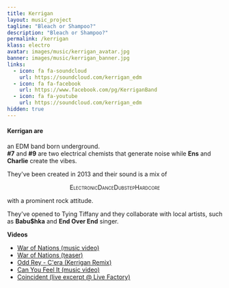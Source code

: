 ```yaml
---
title: Kerrigan
layout: music_project
tagline: "Bleach or Shampoo?"
description: "Bleach or Shampoo?"
permalink: /kerrigan
klass: electro
avatar: images/music/kerrigan_avatar.jpg
banner: images/music/kerrigan_banner.jpg
links:
  - icon: fa fa-soundcloud
    url: https://soundcloud.com/kerrigan_edm
  - icon: fa fa-facebook
    url: https://www.facebook.com/pg/KerriganBand
  - icon: fa fa-youtube
    url: https://soundcloud.com/kerrigan_edm
hidden: true
---
```


#### Kerrigan are

an <span style="font-variant: small-caps;">EDM</span> band born underground.<br>
**#7** and **#9** are two electrical chemists that generate noise while **Ens** and **Charlie** create the vibes. 

They've been created in 2013 and their sound is a mix of

<center>
<span style="font-variant: small-caps;">ElectronicDanceDubstepHardcore</span>
</center>

with a prominent rock attitude.

They've opened to Tying Tiffany and they collaborate with local artists, such as **Babu$hka** and **End Over End** singer.

**Videos**
- [War of Nations (music video)](https://www.youtube.com/watch?v=gp3w3IkXWss)
- [War of Nations (teaser)](https://www.youtube.com/watch?v=8T_sRUDk3bY)
- [Odd Rey - C'era (Kerrigan Remix)](https://www.youtube.com/watch?v=U4TtU7Cgz6I)
- [Can You Feel It (music video)](https://www.youtube.com/watch?v=uKV7rYvPzpg)
- [Coincident (live excerpt @ Live Factory)](https://www.youtube.com/watch?v=qUsupTZf7Bo)